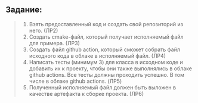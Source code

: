 ## Задание:
> 1. Взять предоставленный код и создать свой репозиторий из него. (ЛР2)
> 2. Создать cmake-файл, который получает исполняемый файл для примера. (ЛР3)
> 3. Создать файл github action, который сможет собрать файл исходного кода в облаке в исполняемый файл. (ЛР4)
> 4. Написать тесты (минимум 3) для класса в исходном коде и добавить их к проекту, чтобы они также выполнялись в облаке github actions. Все тесты должны проходить успешно. В том числе в облаке github actions. (ЛР5)
> 5. Полученный исполняемый файл должен быть выложен в качестве артефакта к сборке проекта. (ЛР6)
